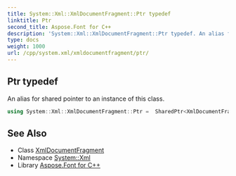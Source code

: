 ```yaml
---
title: System::Xml::XmlDocumentFragment::Ptr typedef
linktitle: Ptr
second_title: Aspose.Font for C++
description: 'System::Xml::XmlDocumentFragment::Ptr typedef. An alias for shared pointer to an instance of this class in C++.'
type: docs
weight: 1000
url: /cpp/system.xml/xmldocumentfragment/ptr/
---
```

## Ptr typedef


An alias for shared pointer to an instance of this class.

```cpp
using System::Xml::XmlDocumentFragment::Ptr =  SharedPtr<XmlDocumentFragment>
```

## See Also

* Class [XmlDocumentFragment](../)
* Namespace [System::Xml](../../)
* Library [Aspose.Font for C++](../../../)
